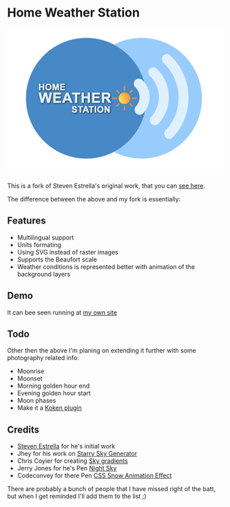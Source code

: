 # Home Weather Station
![Home Weather Station](weather/img/weatherLogo.svg)

This is a fork of Steven Estrella's original work, that you can [see here](https://css-tricks.com/how-i-built-a-gps-powered-weather-clock-with-my-old-iphone-4/).

The difference between the above and my fork is essentially:
## Features
* Multilingual support
* Units formating
* Using SVG instead of raster images
* Supports the Beaufort scale
* Weather conditions is represented better with animation of the background layers

## Demo
It can bee seen running at [my own site](https://varoystrand.se/weather/)

## Todo
Other then the above I'm planing on extending it further with some photography related info:
* Moonrise
* Moonset
* Morning golden hour end
* Evening golden hour start
* Moon phases
* Make it a [Koken plugin](https://kokensupport.com)

## Credits
* [Steven Estrella](https://www.shearspiremedia.com) for he's initial work
* Jhey for his work on [Starry Sky Generator](https://codepen.io/jh3y/pen/XoXgPP)
* Chris Coyier for creating [Sky gradients](https://codepen.io/chriscoyier/pen/xjgdG)
* Jerry Jones for he's Pen [Night Sky](https://codepen.io/jeryj/pen/YqyaJJ)
* Codeconvey for there Pen [CSS Snow Animation Effect](https://codepen.io/codeconvey/pen/xRzQay)

There are probably a bunch of people that I have missed right of the batt, but when I get reminded I'll add them to the list ;)
